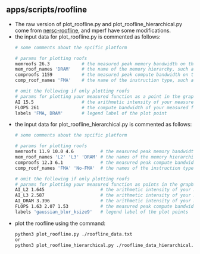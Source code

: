 ## apps/scripts/roofline
* The raw version of plot_roofline.py and plot_roofline_hierarchical.py come from [nersc-roofline](https://github.com/cyanguwa/nersc-roofline.git), and mperf have some modifications.
* the input data for plot_roofline.py is commented as follows:
    ```bash
    # some comments about the spcific platform

    # params for plotting roofs
    memroofs 26.3            # the measured peak memory bandwidth on the platform, unit: GBPs
    mem_roof_names 'DRAM'    # the name of the memory hierarchy, such as 'L1' 'L2' 'L3' or "DRAM"
    comproofs 1159           # the measured peak compute bandwidth on the platform, unit: GFLOPs
    comp_roof_names 'FMA'    # the name of the instruction type, such as 'FMA' 'NO-FMA'

    # omit the following if only plotting roofs
    # params for plotting your measured function as a point in the graph
    AI 15.5                  # the arithmetic intensity of your measured function, unit: flops_per_byte
    FLOPS 261                # the compute bandwidth of your measured function, unit: GFLOPs
    labels 'FMA, DRAM'       # legend label of the plot point
    ```
* the input data for plot_roofline_hierarchical.py is commented as follows:
    ```bash
    # some comments about the spcific platform

    # params for plotting roofs
    memroofs 11.9 10.0 4.6          # the measured peak memory bandwidth about different memory hierarchies on the platform, unit: GBPs
    mem_roof_names 'L2' 'L3' 'DRAM' # the names of the memory hierarchies
    comproofs 12.3 6.1              # the measured peak compute bandwidth about different instruction type on the platform, unit: GFLOPs
    comp_roof_names 'FMA' 'No-FMA'  # the names of the instruction type

    # omit the following if only plotting roofs
    # params for plotting your measured function as points in the graph
    AI_L2 1.645                     # the arithmetic intensity of your measured function in L2 cache hierarchy, unit: flops_per_byte
    AI_L3 2.587                     # the arithmetic intensity of your measured function in L3 cache hierarchy, unit: flops_per_byte
    AI_DRAM 3.396                   # the arithmetic intensity of your measured function in dram hierarchy, unit: flops_per_byte
    FLOPS 1.63 2.07 1.53            # the measured peak compute bandwidth about different problem size on the platform, unit: GFLOPs 
    labels 'gaussian_blur_ksize9'   # legend label of the plot points
    ```
* plot the roofline using the command:
    ```bash
    python3 plot_roofline.py ./roofline_data.txt
    or
    python3 plot_roofline_hierarchical.py ./roofline_data_hierarchical.txt
    ```
